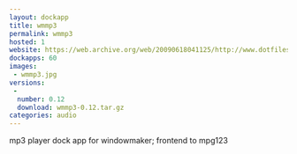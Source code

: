 ```yaml
---
layout: dockapp
title: wmmp3
permalink: wmmp3
hosted: 1
website: https://web.archive.org/web/20090618041125/http://www.dotfiles.com/software/wmmp3
dockapps: 60
images:
 - wmmp3.jpg
versions:
 -
  number: 0.12
  download: wmmp3-0.12.tar.gz
categories: audio
---
```

mp3 player dock app for windowmaker; frontend to mpg123
